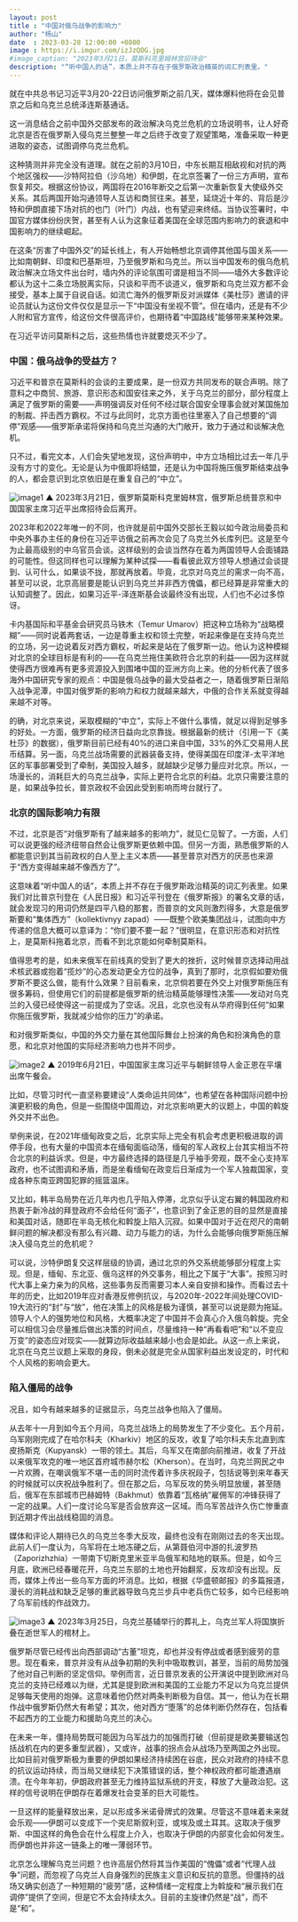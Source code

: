 ```yaml
---
layout: post
title : "中国对俄乌战争的影响力"
author: "杨山"
date  : 2023-03-28 12:00:00 +0800
image : https://i.imgur.com/izJzQOG.jpg
#image_caption: "2023年3月21日，莫斯科克里姆林宫招待会"
description: "“听中国人的话”，本质上并不存在于俄罗斯政治精英的词汇列表里。"
---
```


就在中共总书记习近平3月20-22日访问俄罗斯之前几天，媒体爆料他将在会见普京之后和乌克兰总统泽连斯基通话。

<!--more-->

这一消息结合之前中国外交部发布的政治解决乌克兰危机的立场说明书，让人好奇北京是否在俄罗斯入侵乌克兰整整一年之后终于改变了观望策略，准备采取一种更进取的姿态，试图调停乌克兰危机。

这种猜测并非完全没有道理。就在之前的3月10日，中东长期互相敌视和对抗的两个地区强权——沙特阿拉伯（沙乌地）和伊朗，在北京签署了一份三方声明，宣布恢复邦交。根据这份协议，两国将在2016年断交之后第一次重新恢复大使级外交关系。其后两国开始沟通领导人互访和商贸往来。甚至，延烧近十年的、背后是沙特和伊朗直接下场对抗的也门（叶门）内战，也有望迎来终结。当协议签署时，中国官方媒体纷纷庆贺，甚至有人认为这象征着美国在全球范围内影响力的衰退和中国影响力的继续崛起。

在这条“厉害了中国外交”的延长线上，有人开始畅想北京调停其他国与国关系——比如南朝鲜、印度和巴基斯坦，乃至俄罗斯和乌克兰。所以当中国发布的俄乌危机政治解决立场文件出台时，墙内外的评论氛围可谓是相当不同——墙外大多数评论都认为这十二条立场脱离实际，只谈和平而不谈道义，俄罗斯和乌克兰双方都不会接受，基本上属于自说自话。如流亡海外的俄罗斯反对派媒体《美杜莎》邀请的评论员就认为这份文件仅仅是显示一下“中国没有坐视不管”。但在墙内，还是有不少人附和官方宣传，给这份文件很高评价，也期待着“中国路线”能够带来某种效果。

在习近平访问莫斯科之后，这些热情也许就要熄灭不少了。


### 中国：俄乌战争的受益方？

习近平和普京在莫斯科的会谈的主要成果，是一份双方共同发布的联合声明。除了意料之中商贸、旅游、意识形态和国安往来之外，关于乌克兰的部分，部分程度上满足了俄罗斯的需要——声明强调反对任何不经过联合国安全理事会就对某国施加的制裁、抨击西方霸权。不过与此同时，北京方面也往里塞入了自己想要的“调停”观感——俄罗斯承诺将保持和乌克兰沟通的大门敞开，致力于通过和谈解决危机。

只不过，看完文本，人们会失望地发现，这份声明中，中方立场相比过去一年几乎没有方寸的变化。无论是认为中俄即将结盟，还是认为中国将施压俄罗斯结束战争的人，都会意识到北京依旧是在重复自己的“中立”。

![image1](https://i.imgur.com/AMdt3Q5.jpg)
▲ 2023年3月21日，俄罗斯莫斯科克里姆林宫，俄罗斯总统普京和中国国家主席习近平出席招待会后离开。

2023年和2022年唯一的不同，也许就是前中国外交部长王毅以如今政治局委员和中央外事办主任的身份在习近平访俄之前再次会见了乌克兰外长库列巴。这是至今为止最高级别的中乌官员会谈。这样级别的会谈当然存在着为两国领导人会面铺路的可能性。但这同样也可以理解为某种试探——看看彼此双方领导人想通过会谈提到、认可什么，如果谈不拢，那就再放着。毕竟，北京对乌克兰的需求一向不高，甚至可以说，北京高层要是能认识到乌克兰并非西方傀儡，都已经算是非常重大的认知调整了。因此，如果习近平-泽连斯基会谈最终没有出现，人们也不必过多惊讶。

卡内基国际和平基金会研究员马铁木（Temur Umarov）把这种立场称为“战略模糊”——同时说着两套话，一边是尊重主权和领土完整，听起来像是在支持乌克兰的立场，另一边说着反对西方霸权，听起来是站在了俄罗斯一边。他认为这种模糊对北京的全球目标是有利的——在乌克兰拖住美欧符合北京的利益——因为这样就使得西方很难再有更多资源投入到围堵中国的亚洲方向上来。他的分析代表了很多海外中国研究专家的观点：中国是俄乌战争的最大受益者之一，随着俄罗斯日渐陷入战争泥潭，中国对俄罗斯的影响力和权力就越来越大，中俄的合作关系就变得越来越不对等。

的确，对北京来说，采取模糊的“中立”，实际上不做什么事情，就足以得到足够多的好处。一方面，俄罗斯的经济日益向北京靠拢。根据最新的统计（引用一下《美杜莎》的数据），俄罗斯目前已经有40%的进口来自中国，33%的外汇交易用人民币结算。另一面，乌克兰战场需要的武器装备支持，使得美国在印度洋-太平洋地区的军事部署受到了牵制，美国投入越多，就越缺少足够力量应对北京。所以，一场漫长的，消耗巨大的乌克兰战争，实际上更符合北京的利益。北京只需要注意的是，如果战争拉长，普京政权不会因此受到影响而垮台就行了。


### 北京的国际影响力有限

不过，北京是否“对俄罗斯有了越来越多的影响力”，就见仁见智了。一方面，人们可以说更强的经济纽带自然会让俄罗斯更依赖中国。但另一方面，熟悉俄罗斯的人都能意识到其当前政权的白人至上主义本质——甚至普京对西方的厌恶也来源于“西方变得越来越不像西方了”。

这意味着“听中国人的话”，本质上并不存在于俄罗斯政治精英的词汇列表里。如果我们对比普京刊登在《人民日报》和习近平刊登在《俄罗斯报》的署名文章的话，就会发现习的用词仍然是四平八稳的那套，而普京的文风则激烈得多，大意是俄罗斯要和“集体西方”（kollektivnyy zapad）——既整个欧美集团战斗，试图向中方传递的信息大概可以意译为：“你们要不要一起？”很明显，在意识形态和对抗性上，是莫斯科拖着北京，而看不到北京能如何牵制莫斯科。

值得思考的是，如未来俄军在前线真的受到了更大的挫折，这时候普京选择动用战术核武器或抱着“揽炒”的心态发动更全方位的战争，真到了那时，北京假如要劝俄罗斯不要这么做，能有什么效果？目前看来，北京倘若要在外交上对俄罗斯施压有很多筹码，但使用它们的前提都是俄罗斯的统治精英能够理性决策——发动对乌克兰的入侵已经使得这一前提成为了空话。况且，北京也没有从华府得到任何“如果你施压俄罗斯，我就减少给你的压力”的承诺。

和对俄罗斯类似，中国的外交力量在其他国际舞台上扮演的角色和扮演角色的意愿，和北京对他国的实际经济影响力也并不同步。

![image2](https://i.imgur.com/jdMXbyE.jpg)
▲ 2019年6月21日，中国国家主席习近平与朝鲜领导人金正恩在平壤出席午餐会。

比如，尽管习时代一直坚称要建设“人类命运共同体”，也希望在各种国际问题中扮演更积极的角色，但是一些围绕中国周边，对北京影响更大的议题上，中国的斡旋外交并不出色。

举例来说，在2021年缅甸政变之后，北京实际上完全有机会考虑更积极进取的调停手段，也有大量的中国资本在缅甸面临动荡，缅甸的军人政权上台其实相当不符合北京的利益诉求。但是，中方最终选择的路径是几乎袖手旁观，既不全心支持军政府，也不试图调和矛盾，而是坐看缅甸在政变后日渐成为一个军人独裁国家，变成各种东南亚跨国犯罪的摇篮温床。

又比如，韩半岛局势在近几年内也几乎陷入停滞，北京似乎认定右翼的韩国政府和热衷于新冷战的拜登政府不会给任何“面子”，也意识到了金正恩的目的显然是直接和美国对话，随即在半岛无核化和斡旋上陷入沉寂。如果中国对于近在咫尺的南朝鲜问题的解决都没有那么有兴趣、动力与能力的话，为什么会能够向俄罗斯施压解决入侵乌克兰的危机呢？

可以说，沙特伊朗复交这样层级的协调，通过北京的外交系统能够部分程度上实现。但是，缅甸、东北亚、俄乌这样的外交事务，相比之下属于“大事”。按照习时代大事上亲力亲为的风格，这些事务反而需要习本人亲自安排和操作。而看过去十年的历史，比如2019年应对香港反修例抗议，与2020年-2022年间处理COVID-19大流行的“封”与“放”，他在决策上的风格是极为谨慎，甚至可以说是颇为拖延。领导人个人的强势地位和风格，大概率决定了中国并不会真心介入俄乌斡旋。完全可以相信习会尽量推后做出决策的时间点，尽量维持一种“再看看吧”和“以不变应万变”的姿态应对现实——就算边际收益越来越小也会是如此。从这一点上来说，北京在乌克兰议题上采取的身段，倒未必就是完全从国家利益出发设定的，时代和个人风格的影响会更大。


### 陷入僵局的战争

况且，如今有越来越多的证据显示，乌克兰战争也陷入了僵局。

从去年十一月到如今五个月间，乌克兰战场上的局势发生了不少变化。五个月前，乌军刚刚完成了在哈尔科夫（Kharkiv）地区的反攻，收复了哈尔科夫东北直到库皮扬斯克（Kupyansk）一带的领土。其后，乌军又在南部向前推进，收复了开战以来俄军攻克的唯一地区首府城市赫尔松（Kherson）。在当时，乌克兰网民之中一片欢腾，在嘲讽俄军不堪一击的同时流传着许多庆祝段子，包括说等到来年春天的时候就可以庆祝战争胜利了。但在那之后，乌军反攻的势头明显放缓，甚至随后，俄军在东部城市巴赫姆特（Bakhmut）依靠着“瓦格纳”雇佣军的冲锋获得了一定的战果。人们一度讨论乌军是否会放弃这一区域。而乌军苦战许久伤亡惨重直到近期才传出战线稳固的消息。

媒体和评论人期待已久的乌克兰冬季大反攻，最终也没有在刚刚过去的冬天出现。此前人们一度认为，乌军将在土地冻硬之后，从第聂伯河中游的扎波罗热（Zaporizhzhia）一带南下切断克里米亚半岛俄军和陆地的联系。但是，如今三月底，欧洲已经春暖花开，乌克兰东部的土地也开始翻浆，反攻却没有出现。反而，媒体上传出一些乌军方面的坏消息。比如，根据《华盛顿邮报》的多篇报道，漫长的消耗战和缺乏足够的重武器导致乌克兰步兵中老兵伤亡较多，如今已经影响了乌军前线的作战效力。

![image3](https://i.imgur.com/xCQZDxr.jpg)
▲ 2023年3月25日，乌克兰基辅举行的葬礼上，乌克兰军人将国旗折叠在逝世军人的棺材上。

俄罗斯尽管已经传出向西部调动“古董”坦克，却也并没有停战或者感到疲劳的意思。现在看来，普京并没有从战争初期的失利中吸取教训，甚至，当前的局势加强了他对自己判断的坚定信仰。举例而言，近日普京发表的公开演说中提到欧洲对乌克兰的支持已经难以为继，尤其是提到欧洲和美国的工业能力不足以为乌克兰提供足够每天使用的炮弹。这意味着他仍然对两条判断极为自信。其一，他认为在长期作战中俄罗斯仍然大有希望；其次，他对西方“堕落”的总体判断仍然存在，包括看不起西方的工业能力和援助乌克兰的决心。

在未来一年，僵持局势既可能因为乌军战力的加强而打破（但前提是欧美要输送包括战机在内的更多重型武器），又或许，战事的拐点会从战场乃至两国之外出现。比如目前对俄罗斯极为重要的伊朗如果经济持续困在谷底，民众对政府的持续不息的抗议运动持续，而当局又继续犯下决策错误的话，整个神权政府都可能遭遇崩溃。在今年年初，伊朗政府甚至无力维持监狱系统的开支，释放了大量政治犯。这样的信号说明在伊朗存在着爆发社会变革的巨大可能性。

一旦这样的能量释放出来，足以形成多米诺骨牌式的效果。尽管这不意味着未来就会乐观——伊朗可以变成下一个突尼斯叙利亚，或埃及或土耳其。这取决于俄罗斯、中国这样的角色会在什么程度上介入，也取决于伊朗的内部变化会如何发生。而伊朗也并非这一链条上的唯一薄弱环节。

北京怎么理解乌克兰问题？也许高层仍然将其当作美国的“傀儡”或者“代理人战争”问题，而忽视了乌克兰人自身强烈的民族主义意识和反抗的意愿。但僵持的战场又确实创造了一种短期的“疲劳”感，这种情绪一定程度上为斡旋和“展示我们在调停”提供了空间，但是它不太会持续太久。目前的主旋律仍然是“战”，而不是“和”。

<!--END-->